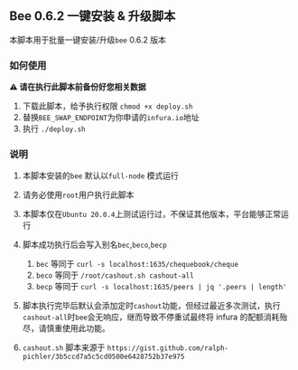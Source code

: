 ## Bee 0.6.2 一键安装 & 升级脚本

本脚本用于批量一键安装/升级`bee` 0.6.2 版本

### 如何使用

**⚠️ 请在执行此脚本前备份好您相关数据**

1. 下载此脚本，给予执行权限 `chmod +x deploy.sh`
2. 替换`BEE_SWAP_ENDPOINT`为你申请的`infura.io`地址
3. 执行 `./deploy.sh`

### 说明

1. 本脚本安装的`bee` 默认以`full-node` 模式运行
2. 请务必使用`root`用户执行此脚本
3. 本脚本仅在`Ubuntu 20.0.4`上测试运行过，不保证其他版本，平台能够正常运行
4. 脚本成功执行后会写入别名`bec`,`beco`,`becp`

   1. `bec` 等同于 `curl -s localhost:1635/chequebook/cheque`
   2. `beco` 等同于 `/root/cashout.sh cashout-all`
   3. `becp` 等同于 `curl -s localhost:1635/peers | jq '.peers | length'`

5. 脚本执行完毕后默认会添加定时`cashout`功能，但经过最近多次测试，执行`cashout-all`时`bee`会无响应，继而导致不停重试最终将 infura 的配额消耗殆尽，请慎重使用此功能。
6. `cashout.sh` 脚本来源于 `https://gist.github.com/ralph-pichler/3b5ccd7a5c5cd0500e6428752b37e975`
